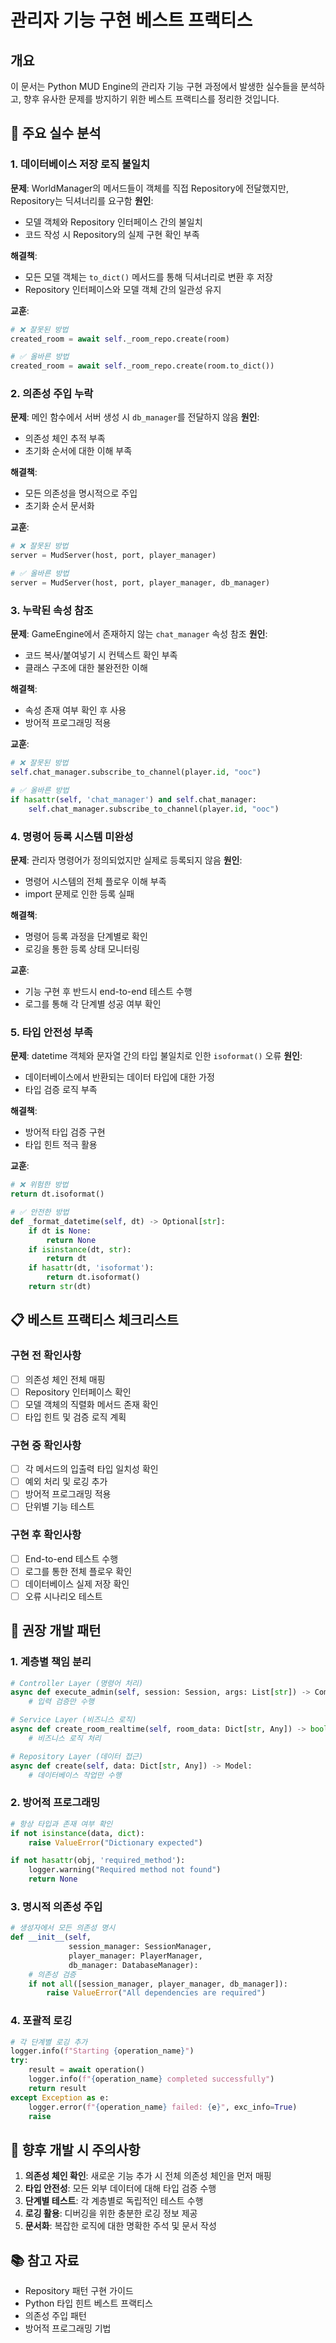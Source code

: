 # 관리자 기능 구현 베스트 프랙티스

## 개요
이 문서는 Python MUD Engine의 관리자 기능 구현 과정에서 발생한 실수들을 분석하고, 향후 유사한 문제를 방지하기 위한 베스트 프랙티스를 정리한 것입니다.

## 🚨 주요 실수 분석

### 1. 데이터베이스 저장 로직 불일치
**문제**: WorldManager의 메서드들이 객체를 직접 Repository에 전달했지만, Repository는 딕셔너리를 요구함
**원인**:
- 모델 객체와 Repository 인터페이스 간의 불일치
- 코드 작성 시 Repository의 실제 구현 확인 부족

**해결책**:
- 모든 모델 객체는 `to_dict()` 메서드를 통해 딕셔너리로 변환 후 저장
- Repository 인터페이스와 모델 객체 간의 일관성 유지

**교훈**:
```python
# ❌ 잘못된 방법
created_room = await self._room_repo.create(room)

# ✅ 올바른 방법
created_room = await self._room_repo.create(room.to_dict())
```

### 2. 의존성 주입 누락
**문제**: 메인 함수에서 서버 생성 시 `db_manager`를 전달하지 않음
**원인**:
- 의존성 체인 추적 부족
- 초기화 순서에 대한 이해 부족

**해결책**:
- 모든 의존성을 명시적으로 주입
- 초기화 순서 문서화

**교훈**:
```python
# ❌ 잘못된 방법
server = MudServer(host, port, player_manager)

# ✅ 올바른 방법
server = MudServer(host, port, player_manager, db_manager)
```

### 3. 누락된 속성 참조
**문제**: GameEngine에서 존재하지 않는 `chat_manager` 속성 참조
**원인**:
- 코드 복사/붙여넣기 시 컨텍스트 확인 부족
- 클래스 구조에 대한 불완전한 이해

**해결책**:
- 속성 존재 여부 확인 후 사용
- 방어적 프로그래밍 적용

**교훈**:
```python
# ❌ 잘못된 방법
self.chat_manager.subscribe_to_channel(player.id, "ooc")

# ✅ 올바른 방법
if hasattr(self, 'chat_manager') and self.chat_manager:
    self.chat_manager.subscribe_to_channel(player.id, "ooc")
```

### 4. 명령어 등록 시스템 미완성
**문제**: 관리자 명령어가 정의되었지만 실제로 등록되지 않음
**원인**:
- 명령어 시스템의 전체 플로우 이해 부족
- import 문제로 인한 등록 실패

**해결책**:
- 명령어 등록 과정을 단계별로 확인
- 로깅을 통한 등록 상태 모니터링

**교훈**:
- 기능 구현 후 반드시 end-to-end 테스트 수행
- 로그를 통해 각 단계별 성공 여부 확인

### 5. 타입 안전성 부족
**문제**: datetime 객체와 문자열 간의 타입 불일치로 인한 `isoformat()` 오류
**원인**:
- 데이터베이스에서 반환되는 데이터 타입에 대한 가정
- 타입 검증 로직 부족

**해결책**:
- 방어적 타입 검증 구현
- 타입 힌트 적극 활용

**교훈**:
```python
# ❌ 위험한 방법
return dt.isoformat()

# ✅ 안전한 방법
def _format_datetime(self, dt) -> Optional[str]:
    if dt is None:
        return None
    if isinstance(dt, str):
        return dt
    if hasattr(dt, 'isoformat'):
        return dt.isoformat()
    return str(dt)
```

## 📋 베스트 프랙티스 체크리스트

### 구현 전 확인사항
- [ ] 의존성 체인 전체 매핑
- [ ] Repository 인터페이스 확인
- [ ] 모델 객체의 직렬화 메서드 존재 확인
- [ ] 타입 힌트 및 검증 로직 계획

### 구현 중 확인사항
- [ ] 각 메서드의 입출력 타입 일치성 확인
- [ ] 예외 처리 및 로깅 추가
- [ ] 방어적 프로그래밍 적용
- [ ] 단위별 기능 테스트

### 구현 후 확인사항
- [ ] End-to-end 테스트 수행
- [ ] 로그를 통한 전체 플로우 확인
- [ ] 데이터베이스 실제 저장 확인
- [ ] 오류 시나리오 테스트

## 🔧 권장 개발 패턴

### 1. 계층별 책임 분리
```python
# Controller Layer (명령어 처리)
async def execute_admin(self, session: Session, args: List[str]) -> CommandResult:
    # 입력 검증만 수행

# Service Layer (비즈니스 로직)
async def create_room_realtime(self, room_data: Dict[str, Any]) -> bool:
    # 비즈니스 로직 처리

# Repository Layer (데이터 접근)
async def create(self, data: Dict[str, Any]) -> Model:
    # 데이터베이스 작업만 수행
```

### 2. 방어적 프로그래밍
```python
# 항상 타입과 존재 여부 확인
if not isinstance(data, dict):
    raise ValueError("Dictionary expected")

if not hasattr(obj, 'required_method'):
    logger.warning("Required method not found")
    return None
```

### 3. 명시적 의존성 주입
```python
# 생성자에서 모든 의존성 명시
def __init__(self,
             session_manager: SessionManager,
             player_manager: PlayerManager,
             db_manager: DatabaseManager):
    # 의존성 검증
    if not all([session_manager, player_manager, db_manager]):
        raise ValueError("All dependencies are required")
```

### 4. 포괄적 로깅
```python
# 각 단계별 로깅 추가
logger.info(f"Starting {operation_name}")
try:
    result = await operation()
    logger.info(f"{operation_name} completed successfully")
    return result
except Exception as e:
    logger.error(f"{operation_name} failed: {e}", exc_info=True)
    raise
```

## 🎯 향후 개발 시 주의사항

1. **의존성 체인 확인**: 새로운 기능 추가 시 전체 의존성 체인을 먼저 매핑
2. **타입 안전성**: 모든 외부 데이터에 대해 타입 검증 수행
3. **단계별 테스트**: 각 계층별로 독립적인 테스트 수행
4. **로깅 활용**: 디버깅을 위한 충분한 로깅 정보 제공
5. **문서화**: 복잡한 로직에 대한 명확한 주석 및 문서 작성

## 📚 참고 자료

- Repository 패턴 구현 가이드
- Python 타입 힌트 베스트 프랙티스
- 의존성 주입 패턴
- 방어적 프로그래밍 기법
